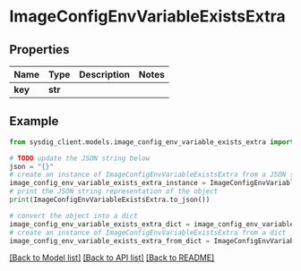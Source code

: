 # ImageConfigEnvVariableExistsExtra


## Properties

Name | Type | Description | Notes
------------ | ------------- | ------------- | -------------
**key** | **str** |  | 

## Example

```python
from sysdig_client.models.image_config_env_variable_exists_extra import ImageConfigEnvVariableExistsExtra

# TODO update the JSON string below
json = "{}"
# create an instance of ImageConfigEnvVariableExistsExtra from a JSON string
image_config_env_variable_exists_extra_instance = ImageConfigEnvVariableExistsExtra.from_json(json)
# print the JSON string representation of the object
print(ImageConfigEnvVariableExistsExtra.to_json())

# convert the object into a dict
image_config_env_variable_exists_extra_dict = image_config_env_variable_exists_extra_instance.to_dict()
# create an instance of ImageConfigEnvVariableExistsExtra from a dict
image_config_env_variable_exists_extra_from_dict = ImageConfigEnvVariableExistsExtra.from_dict(image_config_env_variable_exists_extra_dict)
```
[[Back to Model list]](../README.md#documentation-for-models) [[Back to API list]](../README.md#documentation-for-api-endpoints) [[Back to README]](../README.md)


